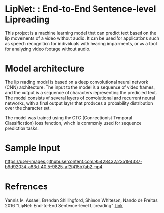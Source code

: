 # LipNet: : End-to-End Sentence-level Lipreading

This project is a machine learning model that can predict text based on the lip movements of a video without audio. It can be used for applications such as speech recognition for individuals with hearing impairments, or as a tool for analyzing video footage without audio.

# Model architecture

The lip reading model is based on a deep convolutional neural network (CNN) architecture. The input to the model is a sequence of video frames, and the output is a sequence of characters representing the predicted text. The model consists of several layers of convolutional and recurrent neural networks, with a final output layer that produces a probability distribution over the character set.

The model was trained using the CTC (Connectionist Temporal Classification) loss function, which is commonly used for sequence prediction tasks. 

# Sample Input

https://user-images.githubusercontent.com/95428432/235194337-b9d92034-a83d-40f5-9825-af2f415b7ab2.mp4

# Refrences

Yannis M. Assael, Brendan Shillingford, Shimon Whiteson, Nando de Freitas 2016 "LipNet: End-to-End Sentence-level Lipreading" <a href="https://arxiv.org/abs/1611.01599">Link<a/>

